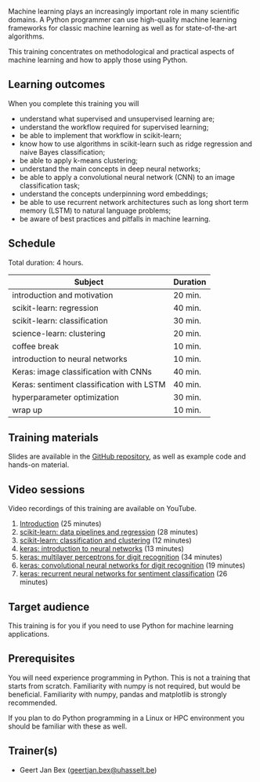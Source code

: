 Machine learning plays an increasingly important role in many scientific
domains.  A Python programmer can use high-quality machine learning
frameworks for classic machine learning as well as for state-of-the-art
algorithms.

This training concentrates on methodological and practical aspects of
machine learning and how to apply those using Python.

## Learning outcomes

When you complete this training you will

  * understand what supervised and unsupervised learning are;
  * understand the workflow required for supervised learning;
  * be able to implement that workflow in scikit-learn;
  * know how to use algorithms in scikit-learn such as ridge regression
    and naive Bayes classification;
  * be able to apply k-means clustering;
  * understand the main concepts in deep neural networks;
  * be able to apply a convolutional neural network (CNN) to an image
    classification task;
  * understand the concepts underpinning word embeddings;
  * be able to use recurrent network architectures such as 
    long short term memory (LSTM) to natural language problems;
  * be aware of best practices and pitfalls in machine learning.


## Schedule

Total duration: 4 hours.

  | Subject                                     | Duration |
  |---------------------------------------------|----------|
  | introduction and motivation                 | 20 min.  |
  | scikit-learn: regression                    | 40 min.  |
  | scikit-learn: classification                | 30 min.  |
  | science-learn: clustering                   | 20 min.  |
  | coffee break                                | 10 min.  |
  | introduction to neural networks             | 10 min.  |
  | Keras: image classification with CNNs       | 40 min.  |
  | Keras: sentiment classification with LSTM   | 40 min.  |
  | hyperparameter optimization                 | 30 min.  |
  | wrap up                                     | 10 min.  |


## Training materials

Slides are available in the
 [GitHub repository](https://github.com/gjbex/Machine-learning-with-Python),
as well as example code and hands-on material.


## Video sessions

Video recordings of this training are available on YouTube.

1. [Introduction](https://youtu.be/QIZ0-oHwMaI) (25 minutes)
1. [scikit-learn: data pipelines and regression](https://youtu.be/sy4U9VteP8Q) (28 minutes)
1. [scikit-learn: classification and clustering](https://youtu.be/acXmk4Bx8pI) (12 minutes)
1. [keras: introduction to neural networks](https://youtu.be/-CO0Y8wzYeI) (13 minutes)
1. [keras: multilayer perceptrons for digit recognition](https://youtu.be/nAixWMYgzdo) (34 minutes)
1. [keras: convolutional neural networks for digit recognition](https://youtu.be/L_2uTf24RiI) (19 minutes)
1. [keras: recurrent neural networks for sentiment classification](https://youtu.be/TkafYl9APpM) (26 minutes)


## Target audience

This training is for you if you need to use Python for machine learning
applications.


## Prerequisites

You will need experience programming in Python.  This is not a training that starts
from scratch.  Familiarity with numpy is not required, but would be beneficial.
Familiarity with numpy, pandas and matplotlib is strongly recommended.

If you plan to do Python programming in a Linux or HPC environment you should
be familiar with these as well.


## Trainer(s)

  * Geert Jan Bex ([geertjan.bex@uhasselt.be](mailto:geertjan.bex@uhasselt.be))
